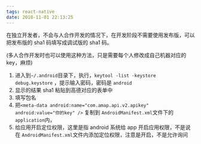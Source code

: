 ```yaml
---
tags: react-native
date: 2018-11-01 22:13:25
---
```


在独立开发者，不会与人合作开发的情况下，在开发阶段不需要使用发布版，可以把发布版的 sha1 码填写成调试版的 sha1 码。

(多人合作开发时也可以使用这种方法，只是需要每个人修改成自己机器对应的 key，麻烦)

1.  进入到`~/.android`目录下，执行，`keytool -list -keystore debug.keystore` ，提示输入密码，密码是 `android`
2.  显示的结果 sha1 粘贴到高德对应的表单中
3.  填写包名
4.  把`<meta-data android:name="com.amap.api.v2.apikey" android:value="你的key" />` 复制到 `AndroidManifest.xml`文件下的 `application`内，
5.  给应用开启定位权限，这里是指 android 系统给 app 开启应用权限，不是说在 `AndroidManifest.xml`文件内添加定位权限，注意是开启，不是允许询问
